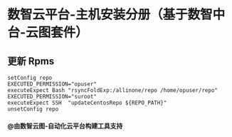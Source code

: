 # 数智云平台-主机安装分册（基于数智中台-云图套件）

## 更新 Rpms

````
setConfig repo
EXECUTED_PERMISSION="opuser"
executeExpect Bash "rsyncFoldExp:/allinone/repo /home/opuser/repo"
EXECUTED_PERMISSION="suroot"
executeExpect SSH  "updateCentosRepo ${REPO_PATH}"
unsetConfig repo
````

#### @由数智云图-自动化云平台构建工具支持